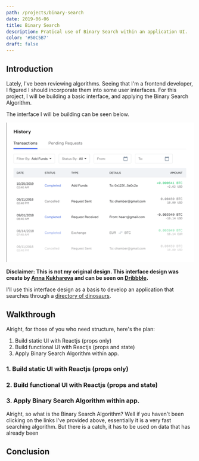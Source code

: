 ```yaml
---
path: /projects/binary-search
date: 2019-06-06
title: Binary Search
description: Pratical use of Binary Search within an application UI.
color: '#50C5B7'
draft: false
---
```


## Introduction

Lately, I've been reviewing algorithms. Seeing that I'm a frontend developer, I figured I should incorporate them into some user interfaces. For this project, I will be building a basic interface, and applying the Binary Search Algorithm.

The interface I will be building can be seen below.

![Interface showing a list](img01.jpg)

**Disclaimer: This is not my original design. This interface design was create by [Anna Kukhareva](https://dribbble.com/phosphoricc) and can be seen on [Dribbble](https://dribbble.com/shots/5815853-History-Tab).**

I'll use this interface design as a basis to develop an application that searches through a [directory of dinosaurs](https://www.nhm.ac.uk/discover/dino-directory/name/a/gallery.html).

## Walkthrough

Alright, for those of you who need structure, here's the plan:

1. Build static UI with Reactjs (props only)
2. Build functional UI with Reactjs (props and state)
3. Apply Binary Search Algorithm within app.

### 1. Build static UI with Reactjs (props only)

### 2. Build functional UI with Reactjs (props and state)

### 3. Apply Binary Search Algorithm within app.

Alright, so what is the Binary Search Algorithm? Well if you haven't been clicking on the links I've provided above, essentially it is a very fast searching algorithm. But there is a catch, it has to be used on data that has already been

## Conclusion
